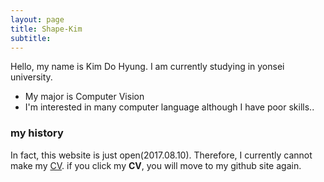 ```yaml
---
layout: page
title: Shape-Kim
subtitle: 
---
```


Hello, my name is Kim Do Hyung. I am currently studying in yonsei university.

- My major is Computer Vision
- I'm interested in many computer language although I have poor skills..



### my history

In fact, this website is just open(2017.08.10). Therefore, I currently cannot make my [CV](http://shape-kim.github.io). if you click my **CV**, you will move to my github site again.

